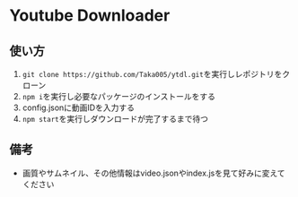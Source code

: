 # Youtube Downloader
## 使い方
1. `git clone https://github.com/Taka005/ytdl.git`を実行しレポジトリをクローン
2. `npm i`を実行し必要なパッケージのインストールをする
3. config.jsonに動画IDを入力する
4. `npm start`を実行しダウンロードが完了するまで待つ
## 備考
- 画質やサムネイル、その他情報はvideo.jsonやindex.jsを見て好みに変えてください